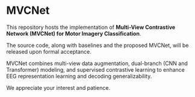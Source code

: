 # MVCNet

This repository hosts the implementation of **Multi-View Contrastive Network (MVCNet) for Motor Imagery Classification**.

The source code, along with baselines and the proposed MVCNet, will be released upon formal acceptance.

MVCNet combines multi-view data augmentation, dual-branch (CNN and Transformer) modeling, and supervised contrastive learning to enhance EEG representation learning and decoding generalizability.

We appreciate your interest and patience.
